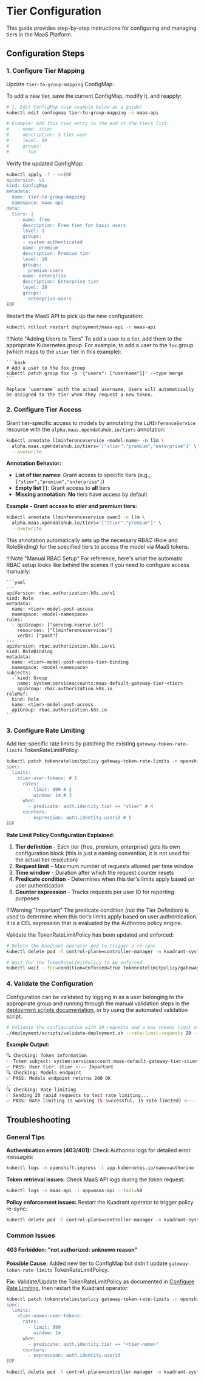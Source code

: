 # Tier Configuration

This guide provides step-by-step instructions for configuring and managing tiers in the MaaS Platform.

## Configuration Steps

### 1. Configure Tier Mapping

Update `tier-to-group-mapping` ConfigMap:

To add a new tier, save the current ConfigMap, modify it, and reapply:

```bash
# 1. Edit ConfigMap (use example below as a guide)
kubectl edit configmap tier-to-group-mapping -n maas-api

# Example: Add this tier entry to the end of the tiers list:
#   - name: stier
#     description: S tier user
#     level: 99
#     groups:
#     - fox
```

Verify the updated ConfigMap:

```bash
kubectl apply -f - <<EOF
apiVersion: v1
kind: ConfigMap
metadata:
  name: tier-to-group-mapping
  namespace: maas-api
data:
  tiers: |
    - name: free
      description: Free tier for basic users
      level: 1
      groups:
      - system:authenticated
    - name: premium
      description: Premium tier
      level: 10
      groups:
      - premium-users
    - name: enterprise
      description: Enterprise tier
      level: 20
      groups:
      - enterprise-users
EOF
```

Restart the MaaS API to pick up the new configuration:

```bash
kubectl rollout restart deployment/maas-api -n maas-api
```

!!!Note "Adding Users to Tiers"
    To add a user to a tier, add them to the appropriate Kubernetes group. For example, to add a user to the `fox` group (which maps to the `stier` tier in this example):

    ```bash
    # Add a user to the fox group
    kubectl patch group fox -p '{"users": ["username"]}' --type merge
    ```

    Replace `username` with the actual username. Users will automatically be assigned to the tier when they request a new token.

### 2. Configure Tier Access

Grant tier-specific access to models by annotating the `LLMInferenceService` resource with the `alpha.maas.opendatahub.io/tiers` annotation:

```bash
kubectl annotate llminferenceservice <model-name> -n llm \
  alpha.maas.opendatahub.io/tiers='["stier","premium","enterprise"]' \
  --overwrite
```

**Annotation Behavior:**

- **List of tier names**: Grant access to specific tiers (e.g., `["stier","premium","enterprise"]`)
- **Empty list `[]`**: Grant access to **all** tiers
- **Missing annotation**: **No** tiers have access by default

**Example - Grant access to stier and premium tiers:**

```bash
kubectl annotate llminferenceservice qwen3 -n llm \
  alpha.maas.opendatahub.io/tiers='["stier","premium"]' \
  --overwrite
```

This annotation automatically sets up the necessary RBAC (Role and RoleBinding) for the specified tiers to access the model via MaaS tokens.

!!!Note "Manual RBAC Setup"
    For reference, here's what the automatic RBAC setup looks like behind the scenes if you need to configure access manually:

    ```yaml
    ---
    apiVersion: rbac.authorization.k8s.io/v1
    kind: Role
    metadata:
      name: <tier>-model-post-access
      namespace: <model-namespace>
    rules:
      - apiGroups: ["serving.kserve.io"]
        resources: ["llminferenceservices"]
        verbs: ["post"]
    ---
    apiVersion: rbac.authorization.k8s.io/v1
    kind: RoleBinding
    metadata:
      name: <tier>-model-post-access-tier-binding
      namespace: <model-namespace>
    subjects:
      - kind: Group
        name: system:serviceaccounts:maas-default-gateway-tier-<tier>
        apiGroup: rbac.authorization.k8s.io
    roleRef:
      kind: Role
      name: <tier>-model-post-access
      apiGroup: rbac.authorization.k8s.io
    ```

### 3. Configure Rate Limiting

Add tier-specific rate limits by patching the existing `gateway-token-rate-limits` TokenRateLimitPolicy:

```bash
kubectl patch tokenratelimitpolicy gateway-token-rate-limits -n openshift-ingress --type merge --patch-file=/dev/stdin <<'EOF'
spec:
  limits:
    stier-user-tokens: # 1
      rates:
        - limit: 999 # 2
          window: 1m # 3
      when:
        - predicate: auth.identity.tier == "stier" # 4
      counters:
        - expression: auth.identity.userid # 5
EOF
```

**Rate Limit Policy Configuration Explained:**

1. **Tier definition** - Each tier (free, premium, enterprise) gets its own configuration block (this is just a naming convention, it is not used for the actual tier resolution)
2. **Request limit** - Maximum number of requests allowed per time window
3. **Time window** - Duration after which the request counter resets
4. **Predicate condition** - Determines when this tier's limits apply based on user authentication
5. **Counter expression** - Tracks requests per user ID for reporting purposes

!!!Warning "Important"
    The predicate condition (not the Tier Definition) is used to determine when this tier's limits apply based on user authentication. It is a CEL expression that is evaluated by the Authorino policy engine.

Validate the TokenRateLimitPolicy has been updated and enforced:

```bash
# Delete the Kuadrant operator pod to trigger a re-sync
kubectl delete pod -l control-plane=controller-manager -n kuadrant-system

# Wait for the TokenRateLimitPolicy to be enforced
kubectl wait --for=condition=Enforced=true tokenratelimitpolicy/gateway-token-rate-limits -n openshift-ingress --timeout=2m
```

### 4. Validate the Configuration

Configuration can be validated by logging in as a user belonging to the appropriate group and running through the manual validation steps in the [deployment scripts documentation](../install/validation.md), or by using the automated validation script.

```bash
# Validate the configuration with 20 requests and a max tokens limit of 500
./deployment/scripts/validate-deployment.sh --rate-limit-requests 20 --max-tokens 500
```

**Example Output:**

```bash
🔍 Checking: Token information
ℹ️  Token subject: system:serviceaccount:maas-default-gateway-tier-stier:jland-78028f6d
✅ PASS: User tier: stier <--- Important
🔍 Checking: Models endpoint
✅ PASS: Models endpoint returns 200 OK
...
🔍 Checking: Rate limiting
ℹ️  Sending 20 rapid requests to test rate limiting...
✅ PASS: Rate limiting is working (5 successful, 15 rate limited) <--- Important
```

## Troubleshooting

### General Tips

**Authentication errors (403/401):**
Check Authorino logs for detailed error messages:

```bash
kubectl logs -n openshift-ingress -l app.kubernetes.io/name=authorino --tail=50
```

**Token retrieval issues:**
Check MaaS API logs during the token request:

```bash
kubectl logs -n maas-api -l app=maas-api --tail=50
```

**Policy enforcement issues:**
Restart the Kuadrant operator to trigger policy re-sync:

```bash
kubectl delete pod -l control-plane=controller-manager -n kuadrant-system
```

### Common Issues

#### 403 Forbidden: "not authorized: unknown reason"

**Possible Cause:** Added new tier to ConfigMap but didn't update `gateway-token-rate-limits` TokenRateLimitPolicy.

**Fix:** Validate/Update the TokenRateLimitPolicy as documented in [Configure Rate Limiting](#3-configure-rate-limiting), then restart the Kuadrant operator:

```bash
kubectl patch tokenratelimitpolicy gateway-token-rate-limits -n openshift-ingress --type merge --patch-file=/dev/stdin <<'EOF'
spec:
  limits:
    <tier-name>-user-tokens:
      rates:
        - limit: 999
          window: 1m
      when:
        - predicate: auth.identity.tier == "<tier-name>"
      counters:
        - expression: auth.identity.userid
EOF

kubectl delete pod -l control-plane=controller-manager -n kuadrant-system
```
